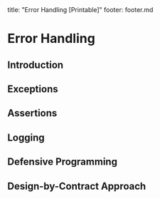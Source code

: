 <frontmatter>
title: "Error Handling [Printable]"
footer: footer.md
</frontmatter>

<link rel="stylesheet" href="{{baseUrl}}/css/textbook.css">

<div class="website-content">

<div id="main">

# Error Handling

## Introduction

<include src="introduction/what/unit-inParent-asFlat-print.md" boilerplate />

## Exceptions

<include src="exceptions/what/unit-inParent-asFlat-print.md" boilerplate />
<include src="exceptions/how/unit-inParent-asFlat-print.md" boilerplate />
<include src="exceptions/when/unit-inParent-asFlat-print.md" boilerplate />

## Assertions

<include src="assertions/what/unit-inParent-asFlat-print.md" boilerplate />
<include src="assertions/how/unit-inParent-asFlat-print.md" boilerplate />
<include src="assertions/when/unit-inParent-asFlat-print.md" boilerplate />

## Logging

<include src="logging/what/unit-inParent-asFlat-print.md" boilerplate />
<include src="logging/how/unit-inParent-asFlat-print.md" boilerplate />

## Defensive Programming

<include src="defensiveProgramming/what/unit-inParent-asFlat-print.md" boilerplate />
<include src="defensiveProgramming/compulsoryAssociations/unit-inParent-asFlat-print.md" boilerplate />
<include src="defensiveProgramming/1to1Associations/unit-inParent-asFlat-print.md" boilerplate />
<include src="defensiveProgramming/referentialIntegrity/unit-inParent-asFlat-print.md" boilerplate />
<include src="defensiveProgramming/when/unit-inParent-asFlat-print.md" boilerplate />

## Design-by-Contract Approach

<include src="designByContract/what/unit-inParent-asFlat-print.md" boilerplate />

</div>

</div>
